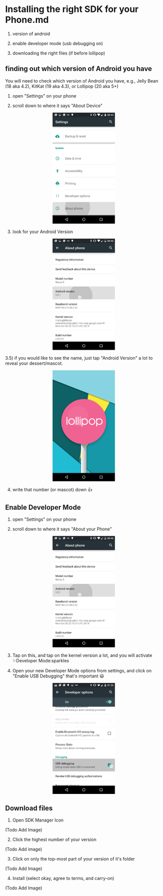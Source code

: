# Installing the right SDK for your Phone.md

1) version of android

2) enable developer mode (usb debugging on)

3) downloading the right files (if before lollipop)

## finding out which version of Android you have

You will need to check which version of Android you have, e.g., Jelly Bean (18 aka 4.2), KitKat (19 aka 4.3), or Lollipop (20 aka 5+)


1) open "Settings" on your phone

2) scroll down to where it says "About Device"

<p align="center">
<img src=".images/sdk-about-device.png" alt="phone" width="200px" /> 
</p>

3) look for your Android Version 


<p align="center">
<img src=".images/sdk-android-version-for-mascot.png" alt="phone" width="200px" /> 
</p>

3.5) if you would like to see the name, just tap "Android Version" a lot to reveal your dessert/mascot.

<p align="center">
<img src=".images/sdk-mascot-example.png" alt="phone" width="200px" /> 
</p>

4) write that number (or mascot) down :thumbsup:


## Enable Developer Mode


1) open "Settings" on your phone


2) scroll down to where it says "About your Phone"

<p align="center">
<img src=".images/sdk-android-version-for-mascot.png" alt="phone" width="200px" /> 
</p>

3) Tap on this, and tap on the kernel version a lot, and you will activate :sparkles:Developer Mode:sparkles

4) Open your new Developer Mode options from settings, and click on "Enable USB Debugging" that's important :smiley:

<p align="center">
<img src=".images/sdk-usb-debugging.png" alt="phone" width="200px" /> 
</p>

## Download files

1) Open SDK Manager Icon

(Todo Add Image)

2) Click the highest number of your version

(Todo Add image)

3) Click on only the top-most part of your version of it's folder

(Todo Add Image)

4) Install (select okay, agree to terms, and carry-on)

(Todo Add Image)
